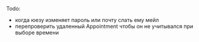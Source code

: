 Todo:
- когда юезу изменяет пароль или почту слать ему мейл
- перепроверить удаленный Appointment чтобы он не учитывался при выборе времени